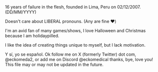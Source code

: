 16 years of failure in the flesh, founded in Lima, Peru on 02/12/2007. (DD/MM/YYYY)

Doesn't care about LIBERAL pronouns. (Any are fine ❤️)

I'm an avid fan of many games/shows, I love Halloween and Christmas because I am holidaypilled.

I like the idea of creating things unique to myself, but I lack motivation.

Y sí, yo se español.
Ok follow me on X (formerly Twitter) dot com, @eckomeda2, or add me on Discord @eckomedical thanks, bye, love you!
This file may or may not be updated in the future.
